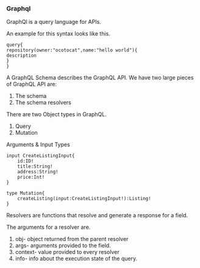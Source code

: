 ### Graphql

GraphQl is a query language for APIs.

An example for this syntax looks like this.

```
query{
repository(owner:"ocotocat",name:"hello world"){
description
}
}
```

A GraphQL Schema describes the GraphQL API. We have two large pieces of GraphQL API are:

1. The schema
2. The schema resolvers

There are two Object types in GraphQL.

1. Query
2. Mutation

Arguments & Input Types

```
input CreateListingInput{
    id:ID!
    title:String!
    address:String!
    price:Int!
}

type Mutation{
    createListing(input:CreateListingInput!):Listing!
}
```
Resolvers are functions that resolve and generate a response for a field.

The arguments for a resolver are.
1. obj- object returned from the parent resolver
2. args- arguments provided to the field.
3. context- value provided to every resolver
4. info- info about the execution state of the query.

